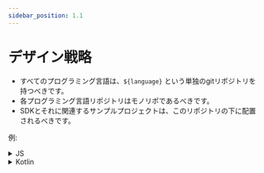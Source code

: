 ```yaml
---
sidebar_position: 1.1
---
```


# デザイン戦略

- すべてのプログラミング言語は、`${language}` という単独のgitリポジトリを持つべきです。
- 各プログラミング言語リポジトリはモノリポであるべきです。
- SDKとそれに関連するサンプルプロジェクトは、このリポジトリの下に配置されるべきです。

例:

<details>
  <summary>JS</summary>

- js (core)
- react
- react-sample

</details>

<details>
  <summary>Kotlin</summary>

- kotlin (core)
- android
- android-sample

</details>